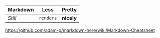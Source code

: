 Markdown | Less | Pretty
--- | --- | ---
*Still* | `renders` | **nicely**
https://github.com/adam-p/markdown-here/wiki/Markdown-Cheatsheet
